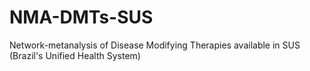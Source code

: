 # NMA-DMTs-SUS
Network-metanalysis of Disease Modifying Therapies available in SUS (Brazil's Unified Health System)
